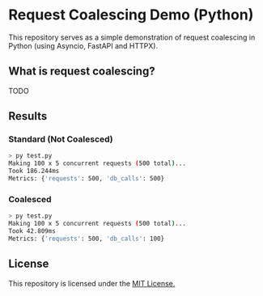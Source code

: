 # Request Coalescing Demo (Python)

This repository serves as a simple demonstration of request coalescing in Python (using Asyncio, FastAPI and HTTPX).

## What is request coalescing?

TODO

## Results

### Standard (Not Coalesced)

```bash
> py test.py
Making 100 x 5 concurrent requests (500 total)...
Took 186.244ms
Metrics: {'requests': 500, 'db_calls': 500}
```

### Coalesced

```bash
> py test.py
Making 100 x 5 concurrent requests (500 total)...
Took 42.809ms
Metrics: {'requests': 500, 'db_calls': 100}
```

## License

This repository is licensed under the [MIT License.](/LICENSE)
